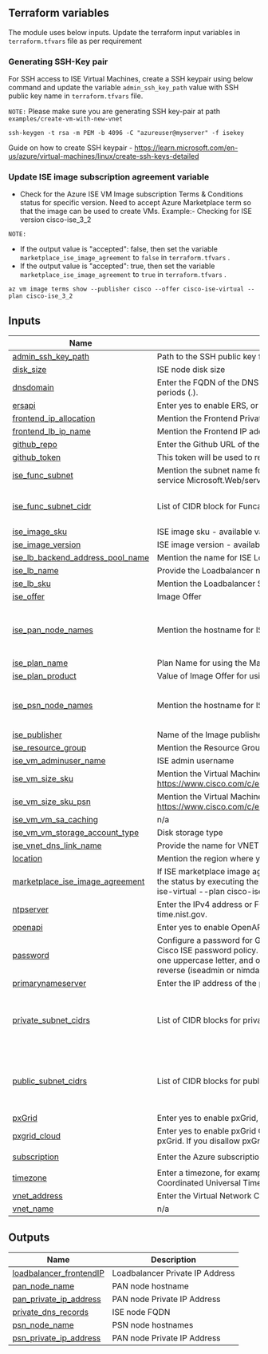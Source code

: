 ## Terraform variables

The module uses below inputs. Update the terraform input variables in `terraform.tfvars` file as per requirement


### Generating SSH-Key pair

For SSH access to ISE Virtual Machines, create a SSH keypair using below command and update the variable `admin_ssh_key_path` value with  SSH public key name in `terraform.tfvars` file.

`NOTE:` Please make sure you are generating SSH key-pair at path `examples/create-vm-with-new-vnet`

```
ssh-keygen -t rsa -m PEM -b 4096 -C "azureuser@myserver" -f isekey
```

Guide on how to create SSH keypair - https://learn.microsoft.com/en-us/azure/virtual-machines/linux/create-ssh-keys-detailed



### Update ISE image subscription agreement variable

- Check for the Azure ISE VM Image subscription Terms & Conditions status for specific version. Need to accept Azure Marketplace term so that the image can be used to create VMs. Example:- Checking for ISE version cisco-ise_3_2 
  
`NOTE:` 
 - If the output value is "accepted": false, then set the variable `marketplace_ise_image_agreement` to `false` in `terraform.tfvars` .
 - If the output value is "accepted": true, then set the variable  `marketplace_ise_image_agreement` to `true` in `terraform.tfvars` . 
  
```
az vm image terms show --publisher cisco --offer cisco-ise-virtual --plan cisco-ise_3_2
```  



## Inputs

| Name | Description | Type | Default |
|------|-------------|------|---------|
| <a name="input_admin_ssh_key_path"></a> [admin\_ssh\_key\_path](#input\_admin\_ssh\_key\_path) | Path to the SSH public key file | `string` | `"isekey.pub"` |
| <a name="input_disk_size"></a> [disk\_size](#input\_disk\_size) | ISE node disk size | `number` | `600` |
| <a name="input_dnsdomain"></a> [dnsdomain](#input\_dnsdomain) | Enter the FQDN of the DNS domain. The entry can contain ASCII characters, numerals, hyphens (-), and periods (.). | `string` | `"example.com"` |
| <a name="input_ersapi"></a> [ersapi](#input\_ersapi) | Enter yes to enable ERS, or no to disallow ERS. | `string` | `"yes"` |
| <a name="input_frontend_ip_allocation"></a> [frontend\_ip\_allocation](#input\_frontend\_ip\_allocation) | Mention the Frontend Private IP address allocation type - Static or Dynamic | `string` | `"Dynamic"` |
| <a name="input_frontend_lb_ip_name"></a> [frontend\_lb\_ip\_name](#input\_frontend\_lb\_ip\_name) | Mention the Frontend IP address name | `string` | `"ise_lb_PrivateIPAddress"` |
| <a name="input_github_repo"></a> [github\_repo](#input\_github\_repo) | Enter the Github URL of the repo hosting the Function App code | `string` | `""` |
| <a name="input_github_token"></a> [github\_token](#input\_github\_token) | This token will be used to read the Github code having Repo and Workflow access | `string` | `""` |
| <a name="input_ise_func_subnet"></a> [ise\_func\_subnet](#input\_ise\_func\_subnet) | Mention the subnet name for Function App VNET integration, it is a service dedicated subnet delegated to service Microsoft.Web/serverFarms. | `string` | `"ise_func_subnet"` |
| <a name="input_ise_func_subnet_cidr"></a> [ise\_func\_subnet\_cidr](#input\_ise\_func\_subnet\_cidr) | List of CIDR block for Funcation App private subnet | `list(string)` | <pre>[<br>  "10.0.14.0/26"<br>]</pre> |
| <a name="input_ise_image_sku"></a> [ise\_image\_sku](#input\_ise\_image\_sku) | ISE image sku - available values -  cisco-ise\_3\_2 & cisco-ise\_3\_3 | `string` | `"cisco-ise_3_2"` |
| <a name="input_ise_image_version"></a> [ise\_image\_version](#input\_ise\_image\_version) | ISE image version - available versions: 3.2.543 & 3.3.430 | `string` | `"3.2.543"` |
| <a name="input_ise_lb_backend_address_pool_name"></a> [ise\_lb\_backend\_address\_pool\_name](#input\_ise\_lb\_backend\_address\_pool\_name) | Mention the name for ISE Loadbalancer backend pool | `string` | `"ise-BackendAddressPool"` |
| <a name="input_ise_lb_name"></a> [ise\_lb\_name](#input\_ise\_lb\_name) | Provide the Loadbalancer name | `string` | `"ise-int-loadbalancer"` |
| <a name="input_ise_lb_sku"></a> [ise\_lb\_sku](#input\_ise\_lb\_sku) | Mention the Loadbalancer SKU | `string` | `"Standard"` |
| <a name="input_ise_offer"></a> [ise\_offer](#input\_ise\_offer) | Image Offer | `string` | `"cisco-ise-virtual"` |
| <a name="input_ise_pan_node_names"></a> [ise\_pan\_node\_names](#input\_ise\_pan\_node\_names) | Mention the hostname for ISE PAN Primary and Secondary nodes | `list(string)` | <pre>[<br>  "ise-pan-primary",<br>  "ise-pan-secondary"<br>]</pre> |
| <a name="input_ise_plan_name"></a> [ise\_plan\_name](#input\_ise\_plan\_name) | Plan Name for using the Marketplace ISE image, available options - cisco-ise\_3\_2 & cisco-ise\_3\_3 | `string` | `"cisco-ise_3_2"` |
| <a name="input_ise_plan_product"></a> [ise\_plan\_product](#input\_ise\_plan\_product) | Value of Image Offer for using inside VM resource plan block | `string` | `"cisco-ise-virtual"` |
| <a name="input_ise_psn_node_names"></a> [ise\_psn\_node\_names](#input\_ise\_psn\_node\_names) | Mention the hostname for ISE PSN nodes | `list(string)` | <pre>[<br>  "ise-psn-node-1",<br>  "ise-psn-node-2"<br>]</pre> |
| <a name="input_ise_publisher"></a> [ise\_publisher](#input\_ise\_publisher) | Name of the Image publisher | `string` | `"cisco"` |
| <a name="input_ise_resource_group"></a> [ise\_resource\_group](#input\_ise\_resource\_group) | Mention the Resource Group name | `string` | `"Cisco_ISE_RG"` |
| <a name="input_ise_vm_adminuser_name"></a> [ise\_vm\_adminuser\_name](#input\_ise\_vm\_adminuser\_name) | ISE admin username | `string` | `"iseadmin"` |
| <a name="input_ise_vm_size_sku"></a> [ise\_vm\_size\_sku](#input\_ise\_vm\_size\_sku) | Mention the Virtual Machine size as per the ISE recommendations - https://www.cisco.com/c/en/us/td/docs/security/ise/ISE_on_Cloud/b_ISEonCloud/m_ISEonAzureServices.html | `string` | `"Standard_B2ms"` |
| <a name="input_ise_vm_size_sku_psn"></a> [ise\_vm\_size\_sku\_psn](#input\_ise\_vm\_size\_sku\_psn) | Mention the Virtual Machine size as per the ISE recommendations - https://www.cisco.com/c/en/us/td/docs/security/ise/ISE_on_Cloud/b_ISEonCloud/m_ISEonAzureServices.html | `string` | `"Standard_B2ms"` |
| <a name="input_ise_vm_vm_sa_caching"></a> [ise\_vm\_vm\_sa\_caching](#input\_ise\_vm\_vm\_sa\_caching) | n/a | `string` | `"ReadWrite"` |
| <a name="input_ise_vm_vm_storage_account_type"></a> [ise\_vm\_vm\_storage\_account\_type](#input\_ise\_vm\_vm\_storage\_account\_type) | Disk storage type | `string` | `"Premium_LRS"` |
| <a name="input_ise_vnet_dns_link_name"></a> [ise\_vnet\_dns\_link\_name](#input\_ise\_vnet\_dns\_link\_name) | Provide the name for VNET link to associate with the Provide DNS zone | `string` | `"ise_vnet_dns_link"` |
| <a name="input_location"></a> [location](#input\_location) | Mention the region where you want to deploy resources | `string` | `"East US"` |
| <a name="input_marketplace_ise_image_agreement"></a> [marketplace\_ise\_image\_agreement](#input\_marketplace\_ise\_image\_agreement) | If ISE marketplace image agreement is already done set the value to 'true' else set it as 'false'. You can check the status by executing the Azure CLI command - 'az vm image terms show --publisher cisco  --offer cisco-ise-virtual --plan cisco-ise\_3\_2' | `bool` | `false` |
| <a name="input_ntpserver"></a> [ntpserver](#input\_ntpserver) | Enter the IPv4 address or FQDN of the NTP server that must be used for synchronization, for example, time.nist.gov. | `string` | `"time.google.com"` |
| <a name="input_openapi"></a> [openapi](#input\_openapi) | Enter yes to enable OpenAPI, or no to disallow OpenAPI. | `string` | `"yes"` |
| <a name="input_password"></a> [password](#input\_password) | Configure a password for GUI-based login to Cisco ISE. The password that you enter must comply with the Cisco ISE password policy. The password must contain 6 to 25 characters and include at least one numeral, one uppercase letter, and one lowercase letter. The password cannot be the same as the username or its reverse (iseadmin or nimdaesi), cisco, or ocsic. The allowed special characters are @~*!,+=\_-. | `string` | `"C!sc0Ind1@"` |
| <a name="input_primarynameserver"></a> [primarynameserver](#input\_primarynameserver) | Enter the IP address of the primary name server. Only IPv4 addresses are supported | `string` | `"168.63.129.16"` |
| <a name="input_private_subnet_cidrs"></a> [private\_subnet\_cidrs](#input\_private\_subnet\_cidrs) | List of CIDR blocks for private subnets | `list(string)` | <pre>[<br>  "10.0.11.0/24",<br>  "10.0.12.0/24",<br>  "10.0.13.0/24"<br>]</pre> |
| <a name="input_public_subnet_cidrs"></a> [public\_subnet\_cidrs](#input\_public\_subnet\_cidrs) | List of CIDR blocks for public subnets | `list(string)` | <pre>[<br>  "10.0.1.0/24",<br>  "10.0.2.0/24",<br>  "10.0.3.0/24"<br>]</pre> |
| <a name="input_pxGrid"></a> [pxGrid](#input\_pxGrid) | Enter yes to enable pxGrid, or no to disallow pxGrid | `string` | `"yes"` |
| <a name="input_pxgrid_cloud"></a> [pxgrid\_cloud](#input\_pxgrid\_cloud) | Enter yes to enable pxGrid Cloud or no to disallow pxGrid Cloud. To enable pxGrid Cloud, you must enable pxGrid. If you disallow pxGrid, but enable pxGrid Cloud, pxGrid Cloud services are not enabled on launch. | `string` | `"yes"` |
| <a name="input_subscription"></a> [subscription](#input\_subscription) | Enter the Azure subscription ID | `string` | `"4af28428-fadd-42d1-ba1c-ba3eef6d4a6c"` |
| <a name="input_timezone"></a> [timezone](#input\_timezone) | Enter a timezone, for example, Etc/UTC. We recommend that you set all the Cisco ISE nodes to the Coordinated Universal Time (UTC) timezone | `string` | `"UTC"` |
| <a name="input_vnet_address"></a> [vnet\_address](#input\_vnet\_address) | Enter the Virtual Network CIDR | `string` | `"10.0.0.0/16"` |
| <a name="input_vnet_name"></a> [vnet\_name](#input\_vnet\_name) | n/a | `string` | `"ise_vnet"` |


## Outputs

| Name | Description |
|------|-------------|
| <a name="output_loadbalancer_frontendIP"></a> [loadbalancer\_frontendIP](#output\_loadbalancer\_frontendIP) | Loadbalancer Private IP Address |
| <a name="output_pan_node_name"></a> [pan\_node\_name](#output\_pan\_node\_name) | PAN node hostname |
| <a name="output_pan_private_ip_address"></a> [pan\_private\_ip\_address](#output\_pan\_private\_ip\_address) | PAN node Private IP Address |
| <a name="output_private_dns_records"></a> [private\_dns\_records](#output\_private\_dns\_records) | ISE node FQDN  |
| <a name="output_psn_node_name"></a> [psn\_node\_name](#output\_psn\_node\_name) | PSN node hostnames |
| <a name="output_psn_private_ip_address"></a> [psn\_private\_ip\_address](#output\_psn\_private\_ip\_address) | PAN node Private IP Address  |

